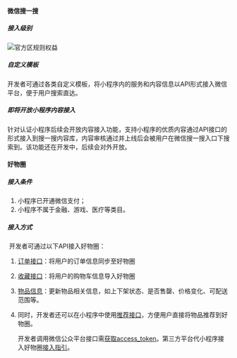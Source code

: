 #### 微信搜一搜

##### 接入级别

![官方区规则权益](http://p.qpic.cn/hottopic/0/1570717208e9dd2797018cad79186e03e8c5aec8dc/0)

##### 自定义模板

​	开发者可通过各类自定义模板，将小程序内的服务和内容信息以API形式接入微信平台，便于用户搜索直达。

##### 即将开放小程序内容接入

​	针对认证小程序后续会开放内容接入功能，支持小程序的优质内容通过API接口的形式接入到搜一搜内容库，内容审核通过并上线后会被用户在微信搜一搜入口下搜索到。该功能还在开发中，后续会对外开放。

#### 好物圈

##### 接入条件

1. 小程序已开通微信支付；
2. 小程序不属于金融、游戏、医疗等类目。

##### 接入方式

​	开发者可通过以下API接入好物圈：

1. [订单接口](https://wsad.weixin.qq.com/wsad/zh_CN/htmledition/order/html/document/orderlist/import.part.html)：将用户的订单信息同步至好物圈

2. [收藏接口](https://wsad.weixin.qq.com/wsad/zh_CN/htmledition/order/html/document/cartlist/import.part.html)：将用户的购物车信息导入好物圈

3. [物品信息](https://wsad.weixin.qq.com/wsad/zh_CN/htmledition/order/html/document/goods/update.part.html)：更新物品相关信息，如上下架状态、是否售罄、价格变化、可配送范围等。

4. 同时，开发者还可以在小程序中使用[推荐接口](https://wsad.weixin.qq.com/wsad/zh_CN/htmledition/order/html/document/share/index.html)，方便用户直接将物品推荐到好物圈。

   开发者调用微信公众平台接口需[获取access_token](https://mp.weixin.qq.com/wiki?t=resource/res_main&id=mp1421140183)。第三方平台代小程序接入好物圈[接入指引](https://mp.weixin.qq.com/cgi-bin/announce?action=getannouncement&key=11538030024LfQB7&version=1&lang=zh_CN&platform=2)。